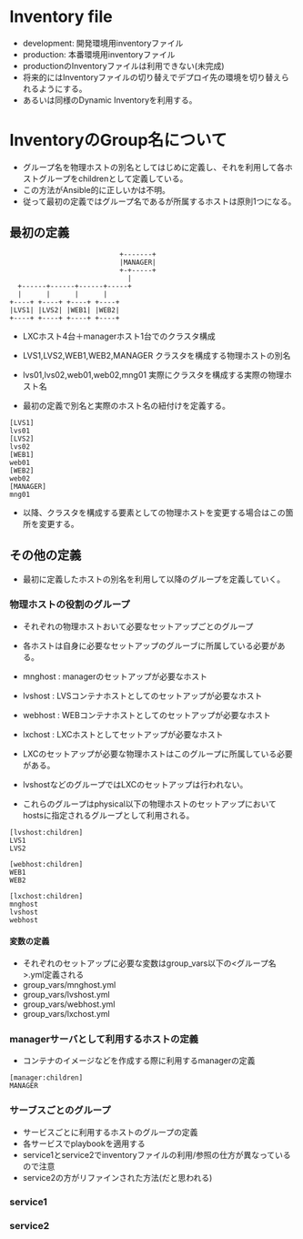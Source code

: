 # Inventory file
* development: 開発環境用inventoryファイル
* production: 本番環境用inventoryファイル
 * productionのInventoryファイルは利用できない(未完成)
 * 将来的にはInventoryファイルの切り替えでデプロイ先の環境を切り替えられるようにする。
  * あるいは同様のDynamic Inventoryを利用する。

# InventoryのGroup名について
* グループ名を物理ホストの別名としてはじめに定義し、それを利用して各ホストグループをchildrenとして定義している。
 * この方法がAnsible的に正しいかは不明。
 * 従って最初の定義ではグループ名であるが所属するホストは原則1つになる。

## 最初の定義
```
                           +-------+
                           |MANAGER|
                           +-+-----+
                             |
  +------+------+------+-----+
  |      |      |      |
+----+ +----+ +----+ +----+
|LVS1| |LVS2| |WEB1| |WEB2|
+----+ +----+ +----+ +----+
```
* LXCホスト4台＋managerホスト1台でのクラスタ構成
 * LVS1,LVS2,WEB1,WEB2,MANAGER クラスタを構成する物理ホストの別名
 * lvs01,lvs02,web01,web02,mng01 実際にクラスタを構成する実際の物理ホスト名

* 最初の定義で別名と実際のホスト名の紐付けを定義する。
```
[LVS1]
lvs01
[LVS2]
lvs02
[WEB1]
web01
[WEB2]
web02
[MANAGER]
mng01
```
 * 以降、クラスタを構成する要素としての物理ホストを変更する場合はこの箇所を変更する。
 
## その他の定義
 * 最初に定義したホストの別名を利用して以降のグループを定義していく。
### 物理ホストの役割のグループ
 * それぞれの物理ホストおいて必要なセットアップごとのグループ
  * 各ホストは自身に必要なセットアップのグルーブに所属している必要がある。
  
 * mnghost : managerのセットアップが必要なホスト
 * lvshost : LVSコンテナホストとしてのセットアップが必要なホスト
 * webhost : WEBコンテナホストとしてのセットアップが必要なホスト
 * lxchost : LXCホストとしてセットアップが必要なホスト
  * LXCのセットアップが必要な物理ホストはこのグループに所属している必要がある。
  * lvshostなどのグループではLXCのセットアップは行われない。
  
 * これらのグループはphysical以下の物理ホストのセットアップにおいてhostsに指定されるグループとして利用される。
```
[lvshost:children]
LVS1
LVS2

[webhost:children]
WEB1
WEB2

[lxchost:children]
mnghost
lvshost
webhost
```
#### 変数の定義
 * それぞれのセットアップに必要な変数はgroup_vars以下の<グループ名>.yml定義される
 * group_vars/mnghost.yml
 * group_vars/lvshost.yml
 * group_vars/webhost.yml
 * group_vars/lxchost.yml
 
### managerサーバとして利用するホストの定義
* コンテナのイメージなどを作成する際に利用するmanagerの定義
```
[manager:children]
MANAGER
```

### サーブスごとのグループ
 * サービスごとに利用するホストのグループの定義
 * 各サービスでplaybookを適用する
 * service1とservice2でinventoryファイルの利用/参照の仕方が異なっているので注意
  * service2の方がリファインされた方法(だと思われる)

### service1

### service2



 